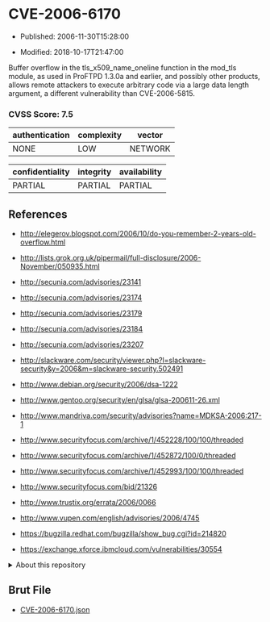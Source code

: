 # CVE-2006-6170

- Published: 2006-11-30T15:28:00

- Modified: 2018-10-17T21:47:00

Buffer overflow in the tls_x509_name_oneline function in the mod_tls module, as used in ProFTPD 1.3.0a and earlier, and possibly other products, allows remote attackers to execute arbitrary code via a large data length argument, a different vulnerability than CVE-2006-5815.

### CVSS Score: **7.5**

| authentication | complexity | vector |
| --- | --- | --- |
| NONE | LOW | NETWORK |

| confidentiality | integrity | availability |
| --- | --- | --- |
| PARTIAL | PARTIAL | PARTIAL |

## References

* http://elegerov.blogspot.com/2006/10/do-you-remember-2-years-old-overflow.html

* http://lists.grok.org.uk/pipermail/full-disclosure/2006-November/050935.html

* http://secunia.com/advisories/23141

* http://secunia.com/advisories/23174

* http://secunia.com/advisories/23179

* http://secunia.com/advisories/23184

* http://secunia.com/advisories/23207

* http://slackware.com/security/viewer.php?l=slackware-security&y=2006&m=slackware-security.502491

* http://www.debian.org/security/2006/dsa-1222

* http://www.gentoo.org/security/en/glsa/glsa-200611-26.xml

* http://www.mandriva.com/security/advisories?name=MDKSA-2006:217-1

* http://www.securityfocus.com/archive/1/452228/100/100/threaded

* http://www.securityfocus.com/archive/1/452872/100/0/threaded

* http://www.securityfocus.com/archive/1/452993/100/100/threaded

* http://www.securityfocus.com/bid/21326

* http://www.trustix.org/errata/2006/0066

* http://www.vupen.com/english/advisories/2006/4745

* https://bugzilla.redhat.com/bugzilla/show_bug.cgi?id=214820

* https://exchange.xforce.ibmcloud.com/vulnerabilities/30554

<details>
<summary>About this repository</summary> 

  This repository is part of the project [Live Hack CVE](https://github.com/Live-Hack-CVE). Main website can be found [www.live-hack.org](https://www.live-hack.org) 
  
  Made by [Sn0wAlice](https://github.com/Sn0wAlice) for the people that care about security and need to have a feed of the latest CVEs. Hope you enjoy it, don't forget to star the repo and follow me on [Twitter](https://twitter.com/Sn0wAlice) and [Github](https://github.com/Sn0wAlice). And that is my [personnal website](https://www.alice-snow.me/)

  - [Home Page](https://github.com/Live-Hack-CVE)
  - [Framework](https://github.com/Live-Hack-CVE/cve-framework)
  - [CVE database](https://github.com/Live-Hack-CVE/full_database)
  - [Changelog](https://github.com/Live-Hack-CVE/Changelog)
</details>

## Brut File

* [CVE-2006-6170.json](https://raw.githubusercontent.com/Live-Hack-CVE/full_database/main/cves/2006/CVE-2006-6170.json)

